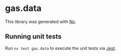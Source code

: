 # gas.data

This library was generated with [Nx](https://nx.dev).

## Running unit tests

Run `nx test gas.data` to execute the unit tests via [Jest](https://jestjs.io).
